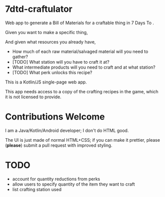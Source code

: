 # 7dtd-craftulator
Web app to generate a Bill of Materials for a craftable thing in 7 Days To .

Given you want to make a specific thing,

And given what resources you already have,

* How much of each raw material/salvaged material will you need to gather?
* [TODO] What station will you have to craft it at?
* What intermediate products will you need to craft and at what station?
* [TODO] What perk unlocks this recipe?


This is a Kotlin/JS single-page web app.

This app needs access to a copy of the crafting recipes in the game, 
which it is not licensed to provide.

# Contributions Welcome

I am a Java/Kotlin/Android developer; I don't do HTML good.

The UI is just made of normal HTML+CSS; if you can make it prettier, please (**please**) submit a pull request with improved styling. 

# TODO

* account for quantity reductions from perks
* allow users to specify quantity of the item they want to craft
* list crafting station used
